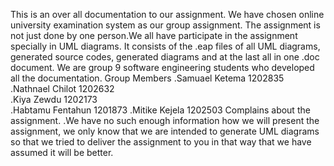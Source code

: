 This is an over all documentation to our assignment.
We have chosen  online university examination system as our group assignment.
The assignment is not just done by one person.We all have participate in the assignment specially in UML diagrams. 
It consists of the .eap files of all UML diagrams, generated source codes, generated diagrams and at the last all in one .doc document.
We are group 9 software engineering students who developed all the documentation.
Group Members
	.Samuael Ketema			     1202835     
	.Nathnael Chilot 			 1202632   
	.Kiya Zewdu                  1202173   
	.Habtamu Fentahun   		 1201873 
	.Mitike Kejela               1202503
Complains about the assignment.
	.We have no such enough information how we will present the assignment, we only know that we are intended to generate UML diagrams
	   so that we tried to deliver the assignment to you in that way that we have assumed it will be better.